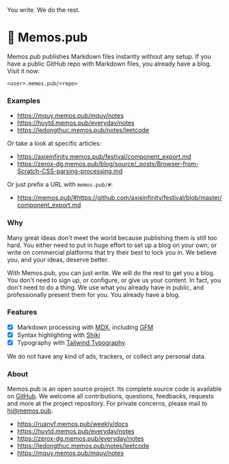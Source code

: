 <p className="lead">You write. We do the rest.</p>

# 📝 Memos.pub

Memos.pub publishes Markdown files instantly without any setup. If you have a
public GitHub repo with Markdown files, you already have a blog. Visit it now:

```
<user>.memos.pub/<repo>
```

### Examples

-   https://mquy.memos.pub/mquy/notes
-   https://huytd.memos.pub/everyday/notes
-   https://ledongthuc.memos.pub/notes/leetcode

Or take a look at specific articles:

-   https://axieinfinity.memos.pub/festival/component_export.md
-   https://zerox-dg.memos.pub/blog/source/_posts/Browser-from-Scratch-CSS-parsing-processing.md

Or just prefix a URL with `memos.pub/#`:

-   https://memos.pub/#https://github.com/axieinfinity/festival/blob/master/component_export.md

### Why

Many great ideas don't meet the world because publishing them is still too hard.
You either need to put in huge effort to set up a blog on your own, or write on
commercial platforms that try their best to lock you in. We believe you, and
your ideas, deserve better.

With Memos.pub, you can just write. We will do the rest to get you a blog. You
don't need to sign up, or configure, or give us your content. In fact, you don't
need to do a thing. We use what you already have in public, and professionally
present them for you. You already have a blog.

### Features

-   [x] Markdown processing with [MDX][mdx], including [GFM][gfm]
-   [x] Syntax highlighting with [Shiki](https://shiki.matsu.io)
-   [x] Typography with [Tailwind Typography][ttypo]

We do not have any kind of ads, trackers, or collect any personal data.

[gfm]: https://github.github.com/gfm/
[shiki]: https://shiki.matsu.io
[mdx]: https://mdxjs.com
[ttypo]: https://tailwindcss-typography.vercel.app

### About

Memos.pub is an open source project. Its complete source code is available on
[GitHub][gh]. We welcome all contributions, questions, feedbacks, requests and
more at the project repository. For private concerns, please mail to
hi@memos.pub.

[gh]: http://github.com/thien-do/memos-pub

-   https://ruanyf.memos.pub/weekly/docs
-   https://huytd.memos.pub/everyday/notes
-   https://zerox-dg.memos.pub/everyday/notes
-   https://ledongthuc.memos.pub/notes/leetcode
-   https://mquy.memos.pub/mquy/notes
